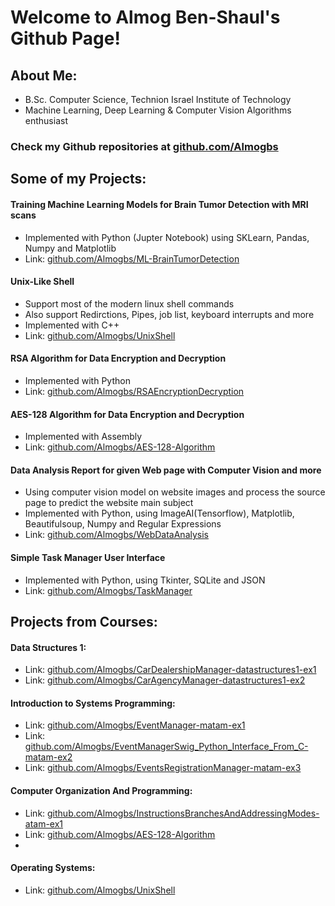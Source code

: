 # Welcome to Almog Ben-Shaul's Github Page!

## About Me:
- B.Sc. Computer Science, Technion Israel Institute of Technology
- Machine Learning, Deep Learning & Computer Vision Algorithms enthusiast

### Check my Github repositories at [github.com/Almogbs](https://github.com/Almogbs)

## Some of my Projects:
####  Training Machine Learning Models for Brain Tumor Detection with MRI scans 
  - Implemented with Python (Jupter Notebook) using SKLearn, Pandas, Numpy and Matplotlib  
  - Link: [github.com/Almogbs/ML-BrainTumorDetection](https://github.com/Almogbs/ML-BrainTumorDetection)
####  Unix-Like Shell
  - Support most of the modern linux shell commands
  - Also support Redirctions, Pipes, job list, keyboard interrupts and more
  - Implemented with C++
  - Link: [github.com/Almogbs/UnixShell](https://github.com/Almogbs/Unix-Shell)
####  RSA Algorithm for Data Encryption and Decryption
  - Implemented with Python
  - Link: [github.com/Almogbs/RSAEncryptionDecryption](https://github.com/Almogbs/RSAEncryptionDecryption)
####  AES-128 Algorithm for Data Encryption and Decryption
  - Implemented with Assembly
  - Link: [github.com/Almogbs/AES-128-Algorithm](https://github.com/Almogbs/AES-128-Algorithm)
####  Data Analysis Report for given Web page with Computer Vision and more
  - Using computer vision model on website images and process the source page to predict the website main subject
  - Implemented with Python, using ImageAI(Tensorflow), Matplotlib, Beautifulsoup, Numpy and Regular Expressions
  - Link: [github.com/Almogbs/WebDataAnalysis](http://github.com/Almogbs/WebDataAnalysis)
####  Simple Task Manager User Interface
  - Implemented with Python, using Tkinter, SQLite and JSON
  - Link: [github.com/Almogbs/TaskManager](https://github.com/Almogbs/TaskManager)

## Projects from Courses:
#### Data Structures 1:
- Link: [github.com/Almogbs/CarDealershipManager-datastructures1-ex1](https://github.com/Almogbs/CarDealershipManager-datastructures1-ex1)
- Link: [github.com/Almogbs/CarAgencyManager-datastructures1-ex2](https://github.com/Almogbs/CarAgencyManager-datastructures1-ex2)

#### Introduction to Systems Programming:
- Link: [github.com/Almogbs/EventManager-matam-ex1](https://github.com/Almogbs/EventManager-matam-ex1)
- Link: [github.com/Almogbs/EventManagerSwig_Python_Interface_From_C-matam-ex2](https://github.com/Almogbs/EventManagerSwig_Python_Interface_From_C-matam-ex2)
- Link: [github.com/Almogbs/EventsRegistrationManager-matam-ex3](https://github.com/Almogbs/EventsRegistrationManager-matam-ex3)

#### Computer Organization And Programming:
- Link: [github.com/Almogbs/InstructionsBranchesAndAddressingModes-atam-ex1](https://github.com/Almogbs/InstructionsBranchesAndAddressingModes-atam-ex1)
- Link: [github.com/Almogbs/AES-128-Algorithm](https://github.com/Almogbs/AES-128-Algorithm)
- 
#### Operating Systems:
- Link: [github.com/Almogbs/UnixShell](https://github.com/Almogbs/UnixShell)
